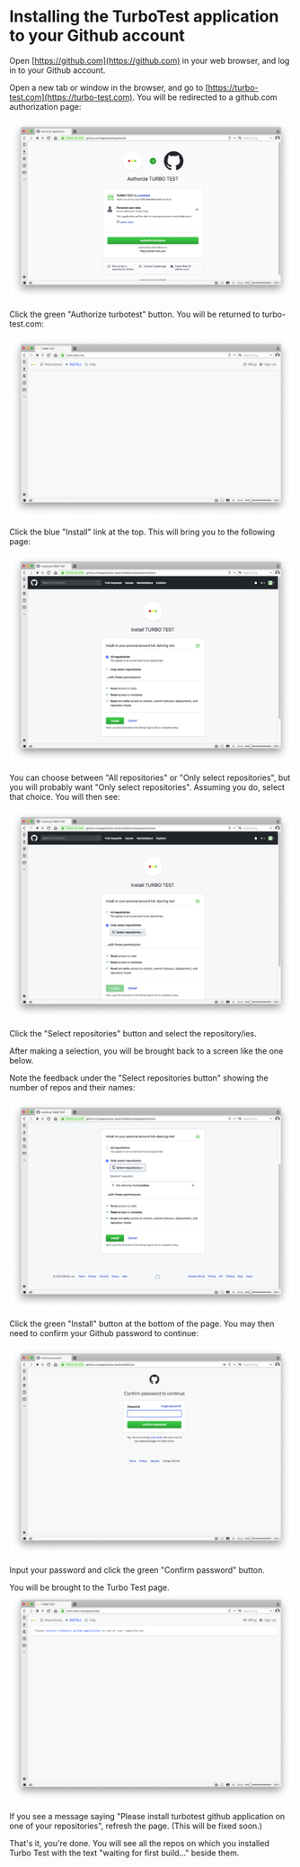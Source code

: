 # Installing the TurboTest application to your Github account

Open [https://github.com](https://github.com) in your web browser, and log in to your Github account.

Open a new tab or window in the browser, and go to [https://turbo-test.com](https://turbo-test.com). 
You will be redirected to a github.com authorization page:

![](images/installation/1-authorize-turbo-test.png)

Click the green "Authorize turbotest" button. You will be returned to turbo-test.com: 

![](images/installation/2-install-turbo-test.png)

Click the blue "Install" link at the top. This will bring you to the following page:

![](images/installation/3-all-or-select-repos.png)

You can choose between "All repositories" or "Only select repositories", but you will 
probably want "Only select repositories". Assuming you do, select that choice.
You will then see:

![](images/installation/4-select-repos.png)

Click the "Select repositories" button and select the repository/ies.

After making a selection, you will be brought back to a screen like the one below.

Note the feedback under the "Select repositories button" showing the number of repos and their names:

![](images/installation/5-show-selected-repos.png)

Click the green "Install" button at the bottom of the page. 
You may then need to confirm your Github password to continue:

![](images/installation/6-confirm-github-password.png)

Input your password and click the green "Confirm password" button.

You will be brought to the Turbo Test page. 
![](images/installation/7-please-inst-tt.png)

If you see a message saying "Please install turbotest github application on one of your repositories", refresh the page. (This will be fixed soon.) 

That's it, you're done. You will see all the repos on which you installed Turbo Test with the text "waiting for first build..." beside them.

